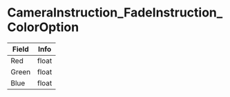 # CameraInstruction_FadeInstruction_ColorOption

<table><thead><tr><th>Field</th><th>Info</th></tr></thead><tbody>
<tr><td>Red</td><td>float</td></tr>
<tr><td>Green</td><td>float</td></tr>
<tr><td>Blue</td><td>float</td></tr>
</tbody></table>